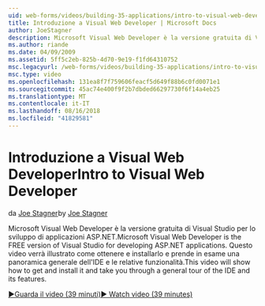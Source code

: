 ```yaml
---
uid: web-forms/videos/building-35-applications/intro-to-visual-web-developer
title: Introduzione a Visual Web Developer | Microsoft Docs
author: JoeStagner
description: Microsoft Visual Web Developer è la versione gratuita di Visual Studio per lo sviluppo di applicazioni ASP.NET. Questo video verrà illustrato come ottenere e installarlo insieme a t...
ms.author: riande
ms.date: 04/09/2009
ms.assetid: 5ff5c2eb-825b-4d70-9e19-f1fd64310752
msc.legacyurl: /web-forms/videos/building-35-applications/intro-to-visual-web-developer
msc.type: video
ms.openlocfilehash: 131ea8f7f759606feacf5d649f88b6c0fd0071e1
ms.sourcegitcommit: 45ac74e400f9f2b7dbded66297730f6f14a4eb25
ms.translationtype: MT
ms.contentlocale: it-IT
ms.lasthandoff: 08/16/2018
ms.locfileid: "41829581"
---
```

<a name="intro-to-visual-web-developer"></a><span data-ttu-id="59f1d-104">Introduzione a Visual Web Developer</span><span class="sxs-lookup"><span data-stu-id="59f1d-104">Intro to Visual Web Developer</span></span>
====================
<span data-ttu-id="59f1d-105">da [Joe Stagner](https://github.com/JoeStagner)</span><span class="sxs-lookup"><span data-stu-id="59f1d-105">by [Joe Stagner](https://github.com/JoeStagner)</span></span>

<span data-ttu-id="59f1d-106">Microsoft Visual Web Developer è la versione gratuita di Visual Studio per lo sviluppo di applicazioni ASP.NET.</span><span class="sxs-lookup"><span data-stu-id="59f1d-106">Microsoft Visual Web Developer is the FREE version of Visual Studio for developing ASP.NET applications.</span></span> <span data-ttu-id="59f1d-107">Questo video verrà illustrato come ottenere e installarlo e prende in esame una panoramica generale dell'IDE e le relative funzionalità.</span><span class="sxs-lookup"><span data-stu-id="59f1d-107">This video will show how to get and install it and take you through a general tour of the IDE and its features.</span></span>

[<span data-ttu-id="59f1d-108">&#9654;Guarda il video (39 minuti)</span><span class="sxs-lookup"><span data-stu-id="59f1d-108">&#9654; Watch video (39 minutes)</span></span>](https://channel9.msdn.com/Blogs/ASP-NET-Site-Videos/intro-to-visual-web-developer)
